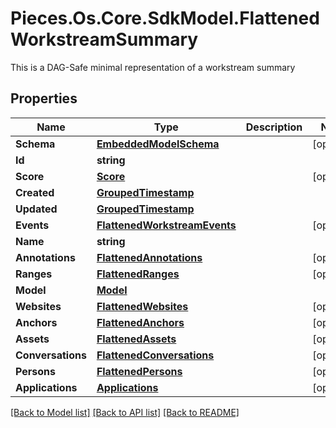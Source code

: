 # Pieces.Os.Core.SdkModel.FlattenedWorkstreamSummary
This is a DAG-Safe minimal representation of a workstream summary

## Properties

Name | Type | Description | Notes
------------ | ------------- | ------------- | -------------
**Schema** | [**EmbeddedModelSchema**](EmbeddedModelSchema.md) |  | [optional] 
**Id** | **string** |  | 
**Score** | [**Score**](Score.md) |  | [optional] 
**Created** | [**GroupedTimestamp**](GroupedTimestamp.md) |  | 
**Updated** | [**GroupedTimestamp**](GroupedTimestamp.md) |  | 
**Events** | [**FlattenedWorkstreamEvents**](FlattenedWorkstreamEvents.md) |  | [optional] 
**Name** | **string** |  | 
**Annotations** | [**FlattenedAnnotations**](FlattenedAnnotations.md) |  | [optional] 
**Ranges** | [**FlattenedRanges**](FlattenedRanges.md) |  | [optional] 
**Model** | [**Model**](Model.md) |  | 
**Websites** | [**FlattenedWebsites**](FlattenedWebsites.md) |  | [optional] 
**Anchors** | [**FlattenedAnchors**](FlattenedAnchors.md) |  | [optional] 
**Assets** | [**FlattenedAssets**](FlattenedAssets.md) |  | [optional] 
**Conversations** | [**FlattenedConversations**](FlattenedConversations.md) |  | [optional] 
**Persons** | [**FlattenedPersons**](FlattenedPersons.md) |  | [optional] 
**Applications** | [**Applications**](Applications.md) |  | [optional] 

[[Back to Model list]](../README.md#documentation-for-models) [[Back to API list]](../README.md#documentation-for-api-endpoints) [[Back to README]](../README.md)

